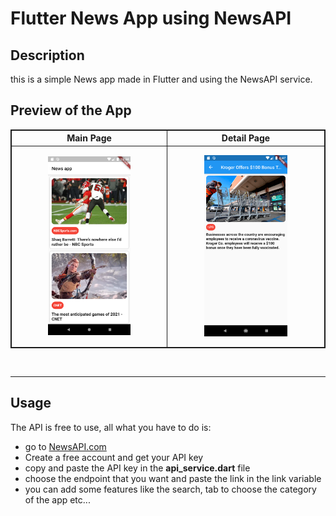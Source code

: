 # Flutter News App using NewsAPI

## Description

this is a simple News app made in Flutter and using the NewsAPI service.

## Preview of the App

<table style="width:100%; border:1px solid;">
  <tr >
    <th style="text-align: center; border:1px solid;">Main Page</th>
    <th style="text-align: center; border:1px solid;">Detail Page</th>
  </tr>
  <tr >
    <td style="text-align: center; border:1px solid;padding:1em;">
        <img width="60%" src="Assets/newsapp_main.png">
    </td>
    <td style="text-align: center; border:1px solid;padding:1em;">
         <img width="60%" src="Assets/newsapp_details.png">
    </td>
  </tr>
  
</table>
<br>
<hr>

## Usage
The API is free to use, all what you have to do is:

* go to <a href="https://newsapi.org/">NewsAPI.com</a>
* Create a free account and get your API key
* copy and paste the API key in the **api_service.dart** file
* choose the endpoint that you want and paste the link in the link variable
* you can add some features like the search, tab to choose the category of the app etc...

